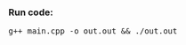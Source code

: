 <!DOCTYPE html>
<html>
<body>
<h3>Run code:</h3>
<pre>g++ main.cpp -o out.out && ./out.out</pre>

</body>
</html>